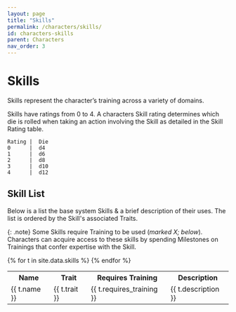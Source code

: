 ```yaml
---
layout: page
title: "Skills"
permalink: /characters/skills/
id: characters-skills
parent: Characters
nav_order: 3
---
```


# Skills

Skills represent the character’s training across a variety of domains.

Skills have ratings from 0 to 4.  A characters Skill rating determines which die is rolled when taking an action involving the Skill as detailed in the Skill Rating table.

```
Rating |  Die
0      |  d4
1      |  d6
2      |  d8
3      |  d10
4      |  d12
```
 
## Skill List
Below is a list the base system Skills & a brief description of their uses.  The list is ordered by the Skill's associated Traits.

{: .note}
Some Skills require Training to be used (*marked X; below*).  Characters can acquire access to these skills by spending Milestones on Trainings that confer expertise with the Skill.

<table>
    <tr>
        <th>Name</th>
        <th>Trait</th>
        <th>Requires Training</th>
        <th>Description</th>
    </tr>
{% for t in site.data.skills %}
    <tr>
        <td>
        {{ t.name }}
        </td>
        <td>
        {{ t.trait }}
        </td>
        <td>
        {{ t.requires_training }}
        </td>
        <td>
        {{ t.description }}
        </td>
    </tr>
{% endfor %}

</table>
